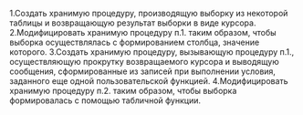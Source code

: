 1.Создать хранимую процедуру, производящую выборку из некоторой таблицы и возвращающую результат выборки в виде курсора. 
2.Модифицировать хранимую процедуру п.1. таким образом, чтобы выборка осуществлялась с формированием столбца, значение которого. 
3.Создать хранимую процедуру, вызывающую процедуру п.1., осуществляющую прокрутку возвращаемого курсора и выводящую сообщения, сформированные из записей при выполнении условия, заданного еще одной пользовательской функцией. 
4.Модифицировать хранимую процедуру п.2. таким образом, чтобы выборка формировалась с помощью табличной функции. 
